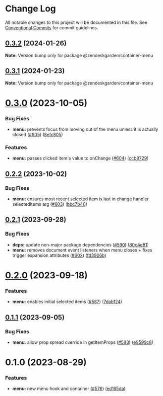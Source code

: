 # Change Log

All notable changes to this project will be documented in this file.
See [Conventional Commits](https://conventionalcommits.org) for commit guidelines.

## [0.3.2](https://github.com/zendeskgarden/react-containers/compare/@zendeskgarden/container-menu@0.3.1...@zendeskgarden/container-menu@0.3.2) (2024-01-26)

**Note:** Version bump only for package @zendeskgarden/container-menu

## [0.3.1](https://github.com/zendeskgarden/react-containers/compare/@zendeskgarden/container-menu@0.3.0...@zendeskgarden/container-menu@0.3.1) (2024-01-23)

**Note:** Version bump only for package @zendeskgarden/container-menu

# [0.3.0](https://github.com/zendeskgarden/react-containers/compare/@zendeskgarden/container-menu@0.2.2...@zendeskgarden/container-menu@0.3.0) (2023-10-05)

### Bug Fixes

- **menu:** prevents focus from moving out of the menu unless it is actually closed ([#605](https://github.com/zendeskgarden/react-containers/issues/605)) ([8efc805](https://github.com/zendeskgarden/react-containers/commit/8efc805b625022b74b0a3bc14d1a2aa4edcc95fe))

### Features

- **menu:** passes clicked item's value to onChange ([#604](https://github.com/zendeskgarden/react-containers/issues/604)) ([ccb8729](https://github.com/zendeskgarden/react-containers/commit/ccb87294fd004aa31c0449deaae9103dcc72507d))

## [0.2.2](https://github.com/zendeskgarden/react-containers/compare/@zendeskgarden/container-menu@0.2.1...@zendeskgarden/container-menu@0.2.2) (2023-10-02)

### Bug Fixes

- **menu:** ensures most recent selected item is last in change handler selectedItems arg ([#603](https://github.com/zendeskgarden/react-containers/issues/603)) ([bbc7b40](https://github.com/zendeskgarden/react-containers/commit/bbc7b4096a5374b9f9fe0af32b50833c528baf7b))

## [0.2.1](https://github.com/zendeskgarden/react-containers/compare/@zendeskgarden/container-menu@0.2.0...@zendeskgarden/container-menu@0.2.1) (2023-09-28)

### Bug Fixes

- **deps:** update non-major package dependencies ([#590](https://github.com/zendeskgarden/react-containers/issues/590)) ([80c4e81](https://github.com/zendeskgarden/react-containers/commit/80c4e8131ec657b38d3e8932aa688fcd141e8cb8))
- **menu:** removes document event listeners when menu closes + fixes trigger expansion attributes ([#602](https://github.com/zendeskgarden/react-containers/issues/602)) ([fd3906b](https://github.com/zendeskgarden/react-containers/commit/fd3906bef20a5ed88a8f6089e56d60ce0c4266a0))

# [0.2.0](https://github.com/zendeskgarden/react-containers/compare/@zendeskgarden/container-menu@0.1.1...@zendeskgarden/container-menu@0.2.0) (2023-09-18)

### Features

- **menu:** enables initial selected items ([#587](https://github.com/zendeskgarden/react-containers/issues/587)) ([7dab124](https://github.com/zendeskgarden/react-containers/commit/7dab1241c08001226ee41cba0173eecbe4b81a7a))

## [0.1.1](https://github.com/zendeskgarden/react-containers/compare/@zendeskgarden/container-menu@0.1.0...@zendeskgarden/container-menu@0.1.1) (2023-09-05)

### Bug Fixes

- **menu:** allow prop spread override in getItemProps ([#583](https://github.com/zendeskgarden/react-containers/issues/583)) ([e9599c8](https://github.com/zendeskgarden/react-containers/commit/e9599c8c912fe3304ed29b19563ea3a0a20dd561))

# 0.1.0 (2023-08-29)

### Features

- **menu:** new menu hook and container ([#576](https://github.com/zendeskgarden/react-containers/issues/576)) ([ed165da](https://github.com/zendeskgarden/react-containers/commit/ed165dad8c2961a1fd6f2f61e3345842e3d7cf47))
